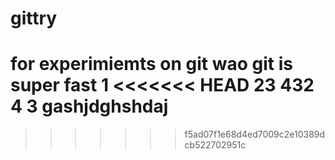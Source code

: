 # gittry
for experimiemts on git
wao git is super fast
1
<<<<<<< HEAD
23
432
4
3
gashjdghshdaj
=======
>>>>>>> f5ad07f1e68d4ed7009c2e10389dcb522702951c
